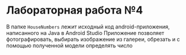 # Лабораторная работа №4

В папке `HouseNumbers` лежит исходный код android-приложения, написанного на Java в Android Studio
Приложение позволяет фотографировать, выбирать изображение из галереи, обрезать и с помощью полученной модели определять число
